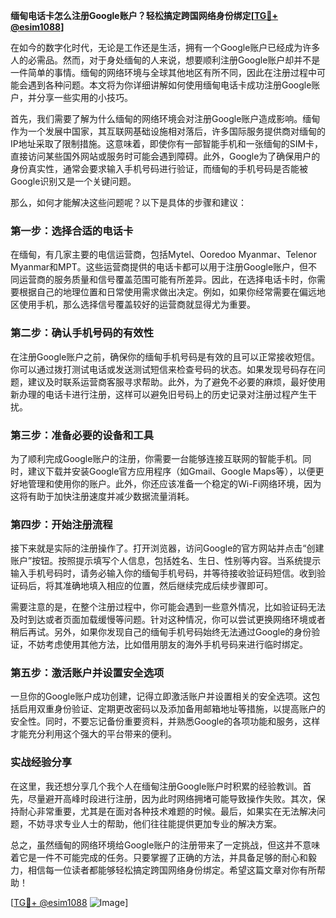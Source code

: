 **缅甸电话卡怎么注册Google账户？轻松搞定跨国网络身份绑定[[TG💪+ @esim1088](https://t.me/s/esim1088)]**

在如今的数字化时代，无论是工作还是生活，拥有一个Google账户已经成为许多人的必需品。然而，对于身处缅甸的人来说，想要顺利注册Google账户却并不是一件简单的事情。缅甸的网络环境与全球其他地区有所不同，因此在注册过程中可能会遇到各种问题。本文将为你详细讲解如何使用缅甸电话卡成功注册Google账户，并分享一些实用的小技巧。

首先，我们需要了解为什么缅甸的网络环境会对注册Google账户造成影响。缅甸作为一个发展中国家，其互联网基础设施相对落后，许多国际服务提供商对缅甸的IP地址采取了限制措施。这意味着，即使你有一部智能手机和一张缅甸的SIM卡，直接访问某些国外网站或服务时可能会遇到障碍。此外，Google为了确保用户的身份真实性，通常会要求输入手机号码进行验证，而缅甸的手机号码是否能被Google识别又是一个关键问题。

那么，如何才能解决这些问题呢？以下是具体的步骤和建议：

### 第一步：选择合适的电话卡

在缅甸，有几家主要的电信运营商，包括Mytel、Ooredoo Myanmar、Telenor Myanmar和MPT。这些运营商提供的电话卡都可以用于注册Google账户，但不同运营商的服务质量和信号覆盖范围可能有所差异。因此，在选择电话卡时，你需要根据自己的地理位置和日常使用需求做出决定。例如，如果你经常需要在偏远地区使用手机，那么选择信号覆盖较好的运营商就显得尤为重要。

### 第二步：确认手机号码的有效性

在注册Google账户之前，确保你的缅甸手机号码是有效的且可以正常接收短信。你可以通过拨打测试电话或发送测试短信来检查号码的状态。如果发现号码存在问题，建议及时联系运营商客服寻求帮助。此外，为了避免不必要的麻烦，最好使用新办理的电话卡进行注册，这样可以避免旧号码上的历史记录对注册过程产生干扰。

### 第三步：准备必要的设备和工具

为了顺利完成Google账户的注册，你需要一台能够连接互联网的智能手机。同时，建议下载并安装Google官方应用程序（如Gmail、Google Maps等），以便更好地管理和使用你的账户。此外，你还应该准备一个稳定的Wi-Fi网络环境，因为这将有助于加快注册速度并减少数据流量消耗。

### 第四步：开始注册流程

接下来就是实际的注册操作了。打开浏览器，访问Google的官方网站并点击“创建账户”按钮。按照提示填写个人信息，包括姓名、生日、性别等内容。当系统提示输入手机号码时，请务必输入你的缅甸手机号码，并等待接收验证码短信。收到验证码后，将其准确地填入相应的位置，然后继续完成后续步骤即可。

需要注意的是，在整个注册过程中，你可能会遇到一些意外情况，比如验证码无法及时到达或者页面加载缓慢等问题。针对这种情况，你可以尝试更换网络环境或者稍后再试。另外，如果你发现自己的缅甸手机号码始终无法通过Google的身份验证，不妨考虑使用其他方法，比如借用朋友的海外手机号码来进行临时绑定。

### 第五步：激活账户并设置安全选项

一旦你的Google账户成功创建，记得立即激活账户并设置相关的安全选项。这包括启用双重身份验证、定期更改密码以及添加备用邮箱地址等措施，以提高账户的安全性。同时，不要忘记备份重要资料，并熟悉Google的各项功能和服务，这样才能充分利用这个强大的平台带来的便利。

### 实战经验分享

在这里，我还想分享几个我个人在缅甸注册Google账户时积累的经验教训。首先，尽量避开高峰时段进行注册，因为此时网络拥堵可能导致操作失败。其次，保持耐心非常重要，尤其是在面对各种技术难题的时候。最后，如果实在无法解决问题，不妨寻求专业人士的帮助，他们往往能提供更加专业的解决方案。

总之，虽然缅甸的网络环境给Google账户的注册带来了一定挑战，但这并不意味着它是一件不可能完成的任务。只要掌握了正确的方法，并具备足够的耐心和毅力，相信每一位读者都能够轻松搞定跨国网络身份绑定。希望这篇文章对你有所帮助！

[[TG💪+ @esim1088](https://t.me/s/esim1088) ![Image](https://i.postimg.cc/4NQfJmqS/Snipaste-2025-05-13-00-14-12.png)]